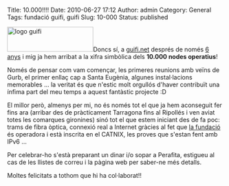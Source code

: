 Title: 10.000!!!!
Date: 2010-06-27 17:12
Author: admin
Category: General
Tags: fundació guifi, guifi
Slug: 10-000
Status: published

[<img src="http://gil.badall.net/wp-content/uploads/2007/10/logo-guifi.png" title="logo guifi" class="alignright size-full wp-image-220" width="200" height="58" />](http://gil.badall.net/wp-content/uploads/2007/10/logo-guifi.png)Doncs sí, a [guifi.net](http://guifi.net "Pàgina del projecte col·laboratiu guifi.net per la creació d'una xarxa lliure, oberta i neutral") després de només [6 anys](http://gil.badall.net/2010/01/24/aniversaris-de-guifi/ "Llistat dels aniversaris de guifi.net") i mig ja hem arribat a la xifra simbòlica dels **10.000 nodes operatius**!

Només de pensar com vam començar, les primeres reunions amb veïns de Gurb, el primer enllaç cap a Santa Eugènia, algunes instal·lacions memorables ... la veritat és que n'estic molt orgullós d'haver contribuït una ínfima part del meu temps a aquest fantàstic projecte :D

El millor però, almenys per mi, no és només tot el que ja hem aconseguit fer fins ara (arribar des de pràcticament Tarragona fins al Ripollés i ven aviat totes les comarques gironines) sinó tot el que estem iniciant des de fa poc: trams de fibra òptica, connexió real a Internet gràcies al fet que [la fundació](http://fundacio.guifi.net/ "Pàgina web de la fundació guifi.net") és operadora i està inscrita en el CATNIX, les proves que s'estan fent amb IPv6 ...

Per celebrar-ho s'està preparant un dinar i/o sopar a Perafita, estigueu al cas de les llistes de correu i la pàgina web per saber-ne més detalls.

Moltes felicitats a tothom que hi ha col·laborat!!
